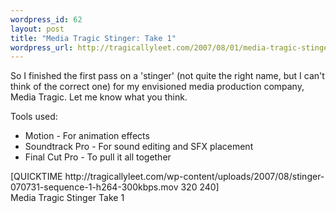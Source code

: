 ```yaml
--- 
wordpress_id: 62
layout: post
title: "Media Tragic Stinger: Take 1"
wordpress_url: http://tragicallyleet.com/2007/08/01/media-tragic-stinger-take-1/
---
```

<p>So I finished the first pass on a 'stinger' (not quite the right name, but I can't think of the correct one) for my envisioned media production company, Media Tragic.  Let me know what you think.</p>
<p>Tools used:</p>
<ul>
<li>Motion - For animation effects</li>
<li>Soundtrack Pro - For sound editing and SFX placement</li>
<li>Final Cut Pro - To pull it all together</li>
</ul>
<p>[QUICKTIME http://tragicallyleet.com/wp-content/uploads/2007/08/stinger-070731-sequence-1-h264-300kbps.mov 320 240]<br />
Media Tragic Stinger Take 1</p>
